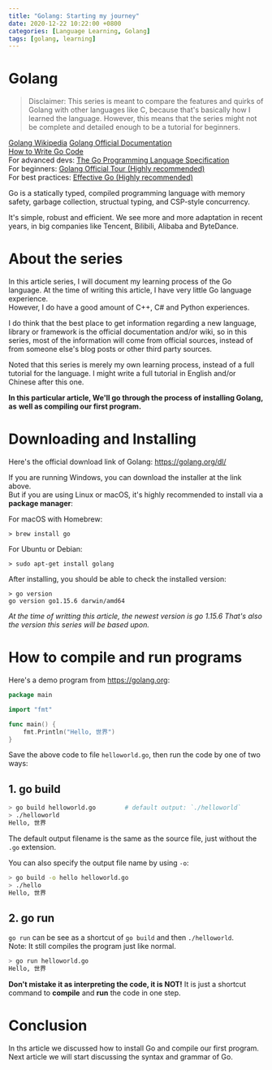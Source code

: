 ```yaml
---
title: "Golang: Starting my journey"
date: 2020-12-22 10:22:00 +0800
categories: [Language Learning, Golang]
tags: [golang, learning]
---
```


# Golang

> Disclaimer: This series is meant to compare the features and quirks of Golang with 
> other languages like C, because that's basically how I learned the language. However, 
> this means that the series might not be complete and detailed enough to be a tutorial 
> for beginners.

[Golang Wikipedia](https://en.wikipedia.org/wiki/Go_(programming_language))  
[Golang Official Documentation](https://golang.org/doc/)  
[How to Write Go Code](https://golang.org/doc/code.html)  
For advanced devs:  [The Go Programming Language Specification](https://golang.org/ref/spec)  
For beginners: 		[Golang Official Tour (Highly recommended)](https://tour.golang.org/)  
For best practices: [Effective Go (Highly recommended)](https://golang.org/doc/effective_go.html)  

Go is a statically typed, compiled programming language with memory safety, garbage
collection, structual typing, and CSP-style concurrency.

It's simple, robust and efficient. We see more and more adaptation in recent years,
in big companies like Tencent, Bilibili, Alibaba and ByteDance.


# About the series

In this article series, I will document my learning process of the Go language.
At the time of writing this article, I have very little Go language experience.  
However, I do have a good amount of C++, C# and Python experiences.

I do think that the best place to get information regarding a new language, library
or framework is the official documentation and/or wiki, so in this series, most of the
information will come from official sources, instead of from someone else's blog posts
or other third party sources.  

Noted that this series is merely my own learning process, instead of a full tutorial
for the language. I might write a full tutorial in English and/or Chinese after this
one.

__In this particular article, We'll go through the process of installing Golang, as__
__well as compiling our first program.__


# Downloading and Installing

Here's the official download link of Golang: https://golang.org/dl/

If you are running Windows, you can download the installer at the link above.  
But if you are using Linux or macOS, it's highly recommended to install via
a **package manager**:  

For macOS with Homebrew:
```
> brew install go
```
For Ubuntu or Debian:
```
> sudo apt-get install golang
```

After installing, you should be able to check the installed version:
```
> go version
go version go1.15.6 darwin/amd64
```

_At the time of writting this article, the newest version is go 1.15.6_
_That's also the version this series will be based upon._

# How to compile and run programs

Here's a demo program from https://golang.org:
```go
package main

import "fmt"

func main() {
	fmt.Println("Hello, 世界")
}
```
Save the above code to file `helloworld.go`, then run the code by one of
two ways: 

## 1. go build

```bash
> go build helloworld.go        # default output: `./helloworld`
> ./helloworld
Hello, 世界
```

The default output filename is the same as the source file, just without the
`.go` extension.

You can also specify the output file name by using `-o`:
```bash
> go build -o hello helloworld.go
> ./hello
Hello, 世界
```

## 2. go run

`go run` can be see as a shortcut of `go build` and then `./helloworld`.  
Note: It still compiles the program just like normal.

```bash
> go run helloworld.go
Hello, 世界
```

__Don't mistake it as interpreting the code, it is NOT!__
It is just a shortcut command to **compile** and **run** the code in one step.

# Conclusion

In ths article we discussed how to install Go and compile our first program.  
Next article we will start discussing the syntax and grammar of Go.
